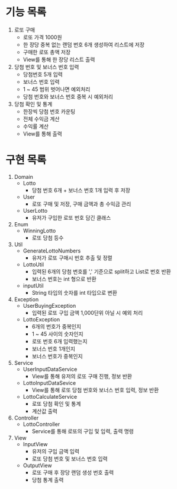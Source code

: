 # 기능 목록
1. 로또 구매
   - 로또 가격 1000원
   - 한 장당 중복 없는 랜덤 번호 6개 생성하여 리스트에 저장
   - 구매한 로또 총액 저장
   - View를 통해 한 장당 리스트 출력
2. 당첨 번호 및 보너스 번호 입력
    - 당첨번호 5개 입력
    - 보너스 번호 입력
    - 1 ~ 45 범위 벗어나면 예외처리
    - 당첨 번호와 보너스 번호 중복 시 예외처리
3. 당첨 확인 및 통계
   - 한장씩 당첨 번호 카운팅
   - 전체 수익금 계산
   - 수익률 계산
   - View를 통해 출력


# 구현 목록
1. Domain
   - Lotto
     - 당첨 번호 6개 + 보너스 번호 1개 입력 후 저장
   - User
     - 로또 구매 및 저장, 구매 금액과 총 수익금 관리
   - UserLotto
     - 유저가 구입한 로또 번호 담긴 클래스
2. Enum
   - WinningLotto
     - 로또 당첨 등수
3. Util
   - GenerateLottoNumbers
     - 유저가 로또 구매시 번호 추출 및 정렬
   - LottoUtil
     - 입력된 6개의 당첨 번호를 ',' 기준으로 split하고 List로 번호 반환
     - 보너스 번호는 int 형으로 반환
   - inputUtil
     - String 타입의 숫자를 int 타입으로 변환
4. Exception
   - UserBuyingException
     - 입력된 로또 구입 금액 1,000단위 아닐 시 예외 처리
   - LottoException
     - 6개의 번호가 중복인지
     - 1 ~ 45 사이의 숫자인지
     - 로또 번호 6개 입력했는지
     - 보너스 번호 1개인지
     - 보너스 번호가 중복인지
5. Service
   - UserInputDataService
     - View를 통해 유저의 로또 구매 진행, 정보 반환
   - LottoInputDataSevice
     - View를 통해 로또 당첨 번호와 보너스 번호 입력, 정보 반환
   - LottoCalculateService
     - 로또 당첨 확인 및 통계
     - 계산값 출력
6. Controller
   - LottoController
     - Service를 통해 로또의 구입 및 입력, 출력 명령
7. View
   - InputView
     - 유저의 구입 금액 입력
     - 로또 당첨 번호 및 보너스 번호 입력
   - OutputView
     - 로또 구매 후 장당 랜덤 생성 번호 출력
     - 당첨 통계 출력
     
